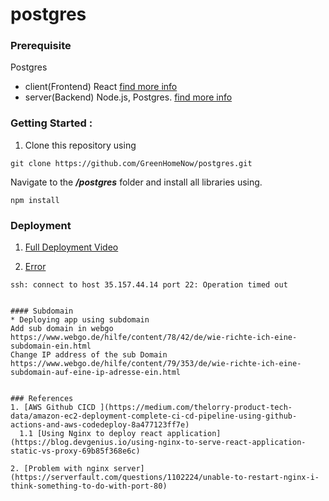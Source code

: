 # postgres
### Prerequisite 

  Postgres
   - client(Frontend) React [find more info](https://github.com/GreenHomeNow/postgres/blob/master/client/README.md)
   - server(Backend) Node.js, Postgres. [find more info](https://github.com/GreenHomeNow/postgres/tree/master/server)


### Getting Started :

1. Clone this repository using 
```
git clone https://github.com/GreenHomeNow/postgres.git
```

Navigate to the **_/postgres_** folder and install all libraries using.

```
npm install 
```


### Deployment 

1. [Full Deployment Video](https://www.youtube.com/watch?v=NjYsXuSBZ5U)


2. [Error](https://www.youtube.com/watch?v=4UDD--ptShs)

```
ssh: connect to host 35.157.44.14 port 22: Operation timed out


#### Subdomain 
* Deploying app using subdomain
Add sub domain in webgo 
https://www.webgo.de/hilfe/content/78/42/de/wie-richte-ich-eine-subdomain-ein.html
Change IP address of the sub Domain 
https://www.webgo.de/hilfe/content/79/353/de/wie-richte-ich-eine-subdomain-auf-eine-ip-adresse-ein.html


### References 
1. [AWS Github CICD ](https://medium.com/thelorry-product-tech-data/amazon-ec2-deployment-complete-ci-cd-pipeline-using-github-actions-and-aws-codedeploy-8a477123ff7e)
  1.1 [Using Nginx to deploy react application](https://blog.devgenius.io/using-nginx-to-serve-react-application-static-vs-proxy-69b85f368e6c)

2. [Problem with nginx server](https://serverfault.com/questions/1102224/unable-to-restart-nginx-i-think-something-to-do-with-port-80)
